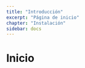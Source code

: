 ```yaml
---
title: "Introducción"
excerpt: "Página de inicio"
chapter: "Instalación" 
sidebar: docs
---
```


# Inicio

